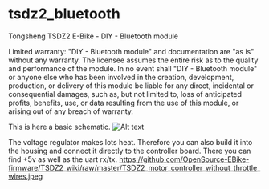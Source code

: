 # tsdz2_bluetooth
Tongsheng TSDZ2 E-Bike - DIY - Bluetooth module

Limited warranty: "DIY - Bluetooth module" and documentation are "as is" without any warranty. The licensee assumes the entire risk as to the quality and performance of the module. In no event shall "DIY - Bluetooth module" or anyone else who has been involved in the creation, development, production, or delivery of this module be liable for any direct, incidental or consequential damages, such as, but not limited to, loss of anticipated profits, benefits, use, or data resulting from the use of this module, or arising out of any breach of warranty.

This is here a basic schematic.
![Alt text](tsdz2_bluetooth.JPG?raw=true)

The voltage regulator makes lots heat. Therefore you can also build it into the housing and connect it directly to the controller board. There you can find +5v as well as the uart rx/tx.
https://github.com/OpenSource-EBike-firmware/TSDZ2_wiki/raw/master/TSDZ2_motor_controller_without_throttle_wires.jpeg

